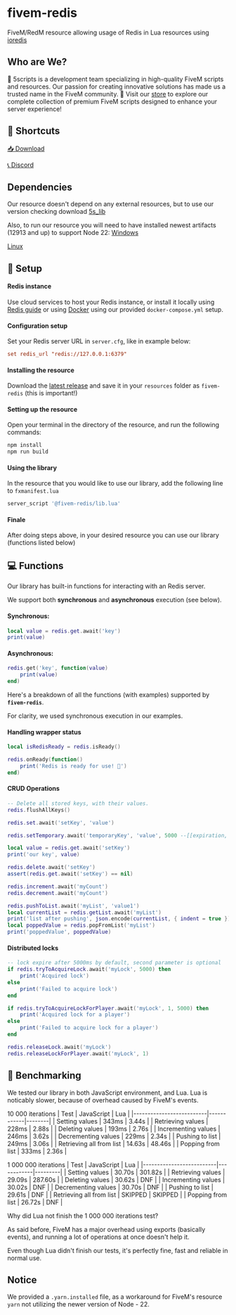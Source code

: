 # fivem-redis

FiveM/RedM resource allowing usage of Redis in Lua resources using [ioredis](https://www.npmjs.com/package/ioredis)

## Who are We?

🚀 5scripts is a development team specializing in high-quality FiveM scripts and resources. Our passion for creating innovative solutions has made us a trusted name in the FiveM community.
🛒 Visit our [store](https://5scripts.com) to explore our complete collection of premium FiveM scripts designed to enhance your server experience!

## 🔗 Shortcuts

[📥 Download](https://github.com/5scripts-fivem/fivem-redis/releases/latest)

[📞 Discord](https://discord.gg/5scripts)

## Dependencies
Our resource doesn't depend on any external resources, but to use our version checking download [5s_lib](https://dummy.url)

Also, to run our resource you will need to have installed newest artifacts (12913 and up) to support Node 22:
[Windows](https://runtime.fivem.net/artifacts/fivem/build_server_windows/master)

[Linux](https://runtime.fivem.net/artifacts/fivem/build_proot_linux/master)

## 📁 Setup

#### Redis instance
Use cloud services to host your Redis instance, or install it locally using [Redis guide](https://redis.io/docs/latest/operate/oss_and_stack/install/install-redis/) or using [Docker](https://www.docker.com/) using our provided `docker-compose.yml` setup.

#### Configuration setup
Set your Redis server URL in `server.cfg`, like in example below:
```cfg
set redis_url "redis://127.0.0.1:6379"
```

#### Installing the resource
Download the [latest release](https://github.com/5scripts-fivem/fivem-redis/releases/latest) and save it in your `resources` folder as `fivem-redis` (this is important!)

#### Setting up the resource
Open your terminal in the directory of the resource, and run the following commands:
```sh
npm install
npm run build
```

#### Using the library
In the resource that you would like to use our library, add the following line to `fxmanifest.lua`
```lua
server_script '@fivem-redis/lib.lua'
```

#### Finale

After doing steps above, in your desired resource you can use our library (functions listed below)

## 💻 Functions

Our library has built-in functions for interacting with an Redis server.

We support both **synchronous** and **asynchronous** execution (see below).

#### Synchronous:

```lua
local value = redis.get.await('key')
print(value)
```

#### Asynchronous:

```lua
redis.get('key', function(value) 
    print(value)
end)
```

Here's a breakdown of all the functions (with examples) supported by **`fivem-redis`**.

For clarity, we used synchronous execution in our examples.

#### Handling wrapper status
```lua
local isRedisReady = redis.isReady()

redis.onReady(function() 
    print('Redis is ready for use! 🚀')
end)
```

#### CRUD Operations
```lua
-- Delete all stored keys, with their values.
redis.flushAllKeys()

redis.set.await('setKey', 'value')

redis.setTemporary.await('temporaryKey', 'value', 5000 --[[expiration, defaults to 5000ms]])

local value = redis.get.await('setKey')
print('our key', value)

redis.delete.await('setKey')
assert(redis.get.await('setKey') == nil)

redis.increment.await('myCount')
redis.decrement.await('myCount')

redis.pushToList.await('myList', 'value1')
local currentList = redis.getList.await('myList')
print('list after pushing', json.encode(currentList, { indent = true }))
local poppedValue = redis.popFromList('myList')
print('poppedValue', poppedValue)
```

#### Distributed locks
```lua
-- lock expire after 5000ms by default, second parameter is optional
if redis.tryToAcquireLock.await('myLock', 5000) then
    print('Acquired lock')
else
    print('Failed to acquire lock')
end

if redis.tryToAcquireLockForPlayer.await('myLock', 1, 5000) then
    print('Acquired lock for a player')
else
    print('Failed to acquire lock for a player')
end

redis.releaseLock.await('myLock')
redis.releaseLockForPlayer.await('myLock', 1)
```

## 💨 Benchmarking
We tested our library in both JavaScript environment, and Lua.
Lua is noticably slower, because of overhead caused by FiveM's events.

10 000 iterations
| Test                     | JavaScript | Lua    |
|--------------------------|------------|--------|
| Setting values           | 343ms      | 3.44s  |
| Retrieving values        | 228ms      | 2.88s  |
| Deleting values          | 193ms      | 2.76s  |
| Incrementing values      | 246ms      | 3.62s  |
| Decrementing values      | 229ms      | 2.34s  |
| Pushing to list          | 249ms      | 3.06s  |
| Retrieving all from list | 14.63s     | 48.46s |
| Popping from list        | 333ms      | 2.36s  |

1 000 000 iterations
| Test                     | JavaScript | Lua     |
|--------------------------|------------|---------|
| Setting values           | 30.70s     | 301.82s |
| Retrieving values        | 29.09s     | 287.60s |
| Deleting values          | 30.62s     | DNF     |
| Incrementing values      | 30.02s     | DNF     |
| Decrementing values      | 30.70s     | DNF     |
| Pushing to list          | 29.61s     | DNF     |
| Retrieving all from list | SKIPPED    | SKIPPED |
| Popping from list        | 26.72s     | DNF     |

Why did Lua not finish the 1 000 000 iterations test?

As said before, FiveM has a major overhead using exports (basically events), and running a lot of operations at once doesn't help it.

Even though Lua didn't finish our tests, it's perfectly fine, fast and reliable in normal use.

## Notice
We provided a `.yarn.installed` file, as a workaround for FiveM's resource `yarn` not utilizing the newer version of Node - 22.
